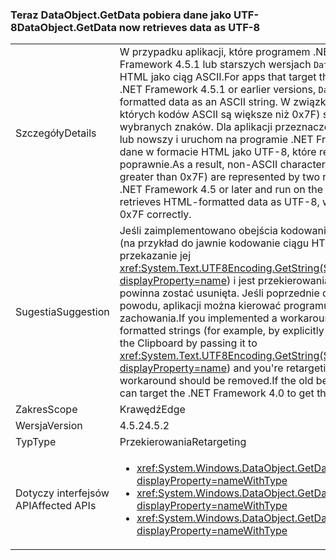 ### <a name="dataobjectgetdata-now-retrieves-data-as-utf-8"></a><span data-ttu-id="9c168-101">Teraz DataObject.GetData pobiera dane jako UTF-8</span><span class="sxs-lookup"><span data-stu-id="9c168-101">DataObject.GetData now retrieves data as UTF-8</span></span>

|   |   |
|---|---|
|<span data-ttu-id="9c168-102">Szczegóły</span><span class="sxs-lookup"><span data-stu-id="9c168-102">Details</span></span>|<span data-ttu-id="9c168-103">W przypadku aplikacji, które programem .NET Framework 4 lub działającymi w .NET Framework 4.5.1 lub starszych wersjach <code>DataObject.GetData</code> pobiera dane w formacie HTML jako ciąg ASCII.</span><span class="sxs-lookup"><span data-stu-id="9c168-103">For apps that target the .NET Framework 4 or that run on the .NET Framework 4.5.1 or earlier versions, <code>DataObject.GetData</code> retrieves HTML-formatted data as an ASCII string.</span></span> <span data-ttu-id="9c168-104">W związku z tym znaki spoza zestawu ASCII (znaki, których kodów ASCII są większe niż 0x7F) są reprezentowane przez dwa losowo wybranych znaków. Dla aplikacji przeznaczonych dla platformy .NET Framework 4.5 lub nowszy i uruchom na programie .NET Framework 4.5.2 <code>DataObject.GetData</code> pobiera dane w formacie HTML jako UTF-8, które reprezentuje znaków przekracza 0x7F poprawnie.</span><span class="sxs-lookup"><span data-stu-id="9c168-104">As a result, non-ASCII characters (characters whose ASCII codes are greater than 0x7F) are represented by two random characters.For apps that target the .NET Framework 4.5 or later and run on the .NET Framework 4.5.2, <code>DataObject.GetData</code> retrieves HTML-formatted data as UTF-8, which represents characters greater than 0x7F correctly.</span></span>|
|<span data-ttu-id="9c168-105">Sugestia</span><span class="sxs-lookup"><span data-stu-id="9c168-105">Suggestion</span></span>|<span data-ttu-id="9c168-106">Jeśli zaimplementowano obejścia kodowania problemu z ciągami w formacie HTML (na przykład do jawnie kodowanie ciągu HTML pobrane ze Schowka przez przekazanie jej <xref:System.Text.UTF8Encoding.GetString(System.Byte[],System.Int32,System.Int32)?displayProperty=name>) i jest przekierowania aplikacji z wersji 4 do 4.5, który Obejście powinna zostać usunięta. Jeśli poprzednie działanie nie jest konieczne jakiegoś powodu, aplikacji można kierować programu .NET Framework 4.0 można pobrać tego zachowania.</span><span class="sxs-lookup"><span data-stu-id="9c168-106">If you implemented a workaround for the encoding problem with HTML-formatted strings (for example, by explicitly encoding the HTML string retrieved from the Clipboard by passing it to <xref:System.Text.UTF8Encoding.GetString(System.Byte[],System.Int32,System.Int32)?displayProperty=name>) and you're retargeting your app from version 4 to 4.5, that workaround should be removed.If the old behavior is needed for some reason, the app can target the .NET Framework 4.0 to get that behavior.</span></span>|
|<span data-ttu-id="9c168-107">Zakres</span><span class="sxs-lookup"><span data-stu-id="9c168-107">Scope</span></span>|<span data-ttu-id="9c168-108">Krawędź</span><span class="sxs-lookup"><span data-stu-id="9c168-108">Edge</span></span>|
|<span data-ttu-id="9c168-109">Wersja</span><span class="sxs-lookup"><span data-stu-id="9c168-109">Version</span></span>|<span data-ttu-id="9c168-110">4.5.2</span><span class="sxs-lookup"><span data-stu-id="9c168-110">4.5.2</span></span>|
|<span data-ttu-id="9c168-111">Typ</span><span class="sxs-lookup"><span data-stu-id="9c168-111">Type</span></span>|<span data-ttu-id="9c168-112">Przekierowania</span><span class="sxs-lookup"><span data-stu-id="9c168-112">Retargeting</span></span>|
|<span data-ttu-id="9c168-113">Dotyczy interfejsów API</span><span class="sxs-lookup"><span data-stu-id="9c168-113">Affected APIs</span></span>|<ul><li><xref:System.Windows.DataObject.GetData(System.String)?displayProperty=nameWithType></li><li><xref:System.Windows.DataObject.GetData(System.Type)?displayProperty=nameWithType></li><li><xref:System.Windows.DataObject.GetData(System.String,System.Boolean)?displayProperty=nameWithType></li></ul>|

